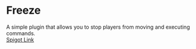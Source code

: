 # Freeze
A simple plugin that allows you to stop players from moving and executing commands.  
[Spigot Link](https://www.spigotmc.org/resources/31822/)